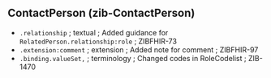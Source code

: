 ## ContactPerson (zib-ContactPerson)
* `.relationship` ; textual ; Added guidance for `RelatedPerson.relationship:role` ; ZIBFHIR-73
* `.extension:comment` ; extension ; Added note for comment ; ZIBFHIR-97
* `.binding.valueSet,` ; terminology ; Changed codes in RoleCodelist ; ZIB-1470
